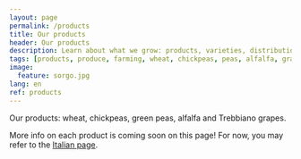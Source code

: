 ```yaml
---
layout: page
permalink: /products
title: Our products
header: Our products
description: Learn about what we grow: products, varieties, distribution and interesting facts.
tags: [products, produce, farming, wheat, chickpeas, peas, alfalfa, grapes, vineyard, Ravenna, Emilia-Romagna]
image:
  feature: sorgo.jpg
lang: en
ref: products
---
```


Our products: wheat, chickpeas, green peas, alfalfa and Trebbiano grapes.  

More info on each product is coming soon on this page! For now, you may refer to the [Italian page](/prodotti).  
